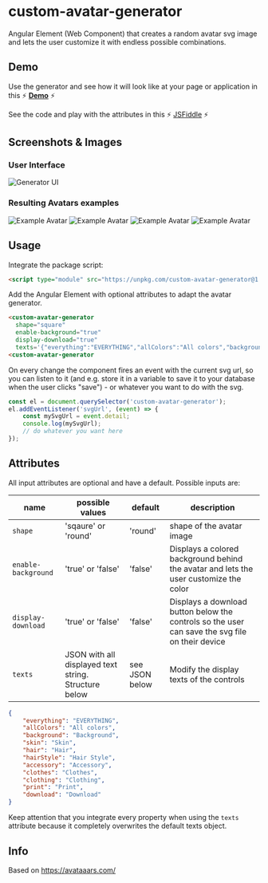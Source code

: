 # custom-avatar-generator
Angular Element (Web Component) that creates a random avatar svg image and lets the user customize it with endless possible combinations.

## Demo
Use the generator and see how it will look like at your page or application in this
⚡
**[Demo](https://htmlpreview.github.io/?https://github.com/maidi29/custom-avatar-generator/demo/demo/index.html)**
⚡

See the code and play with the attributes in this 
⚡
[JSFiddle](https://jsfiddle.net/maidi/L4so8gyj/)
⚡

## Screenshots & Images
### User Interface
![Generator UI](https://raw.githubusercontent.com/maidi29/custom-avatar-generator/images/images/generator-interface.PNG)
### Resulting Avatars examples
![Example Avatar](https://raw.githubusercontent.com/maidi29/custom-avatar-generator/images/images/avatar-example-3.svg)
![Example Avatar](https://raw.githubusercontent.com/maidi29/custom-avatar-generator/images/images/avatar-example-2.svg)
![Example Avatar](https://raw.githubusercontent.com/maidi29/custom-avatar-generator/images/images/avatar-example-1.svg)
![Example Avatar](https://raw.githubusercontent.com/maidi29/custom-avatar-generator/images/images/avatar-example-4.svg)
## Usage
Integrate the package script:
````html
<script type="module" src="https://unpkg.com/custom-avatar-generator@1.0.4"></script>
````
Add the Angular Element with optional attributes to adapt the avatar generator.
````html
<custom-avatar-generator 
  shape="square" 
  enable-background="true" 
  display-download="true" 
  texts='{"everything":"EVERYTHING","allColors":"All colors","background":"Background","skin":"Skin","hair":"Hair","hairStyle":"Hair Style","accessory":"Accessory","clothes":"Clothes","clothing":"Clothing","print":"Print","download":"Download"}'>
<custom-avatar-generator 
````
On every change the component fires an event with the current svg url, so you can listen to it (and e.g. store it in a variable to save it to your database when the user clicks "save") - or whatever you want to do with the svg.
```javascript
const el = document.querySelector('custom-avatar-generator');
el.addEventListener('svgUrl', (event) => {
    const mySvgUrl = event.detail;
    console.log(mySvgUrl);
    // do whatever you want here
});
````
## Attributes
All input attributes are optional and have a default. Possible inputs are:

| name               | possible values                                     | default        | description                                                                                     |
| -------------      |-------------                                        | ----           | -----                                                                                           |
| `shape`            | 'sqaure' or 'round'                                 | 'round'        | shape of the avatar image                                                                       |
| `enable-background`| 'true' or 'false'                                   | 'false'        | Displays a colored background behind the avatar and lets the user customize the color           |
| `display-download` | 'true' or 'false'                                   | 'false'        | Displays a download button below the controls so the user can save the svg file on their device |
| `texts`            | JSON with all displayed text string. Structure below| see JSON below | Modify the display texts of the controls                                                        |
```json
{
    "everything": "EVERYTHING",
    "allColors": "All colors",
    "background": "Background",
    "skin": "Skin",
    "hair": "Hair",
    "hairStyle": "Hair Style",
    "accessory": "Accessory",
    "clothes": "Clothes",
    "clothing": "Clothing",
    "print": "Print",
    "download": "Download"
}
```
Keep attention that you integrate every property when using the `texts` attribute because it completely overwrites the default texts object.

## Info
Based on https://avataaars.com/
